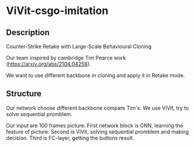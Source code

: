 # ViVit-csgo-imitation
Description
-
Counter-Strike Retake with Large-Scale Behavioural Cloning

Our team inspired by cambridge Tim Pearce work (https://arxiv.org/abs/2104.04258).

We want to use different backbone in cloning and apply it in Retake mode.

Structure
-
Our network choose different backbone compare Tim's. We use ViVit, try to solve sequential promblem.

Our input are 100 frames picture. First network block is CNN, learning the feature of picture. Second is ViVit, solving sequential promblem and making decision.
Third is FC-layer, getting the buttons result.
